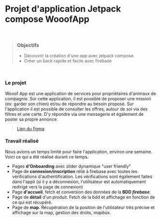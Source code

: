 # Projet d'application Jetpack compose WooofApp

<br/>

> ### Objectifs
>- Découvrir la création d'une app avec jetpack compose
>- Créer un back rapide et facile avec firebase
<br/>

### Le projet

Wooof App est une application de services pour propriétaires d'animaux de compagnie. Sur cette application, il est possible de proposer une mission (ex: garder son chien) et/ou de répondre au besoin proposé.
Sur l'application il est possible de consulter les offres, autour de soi via des filtres et une carte. D'y répondre via une messagerie et également de poster sa propre annonce.

> [Lien du figma](https://www.figma.com/file/GH35XpB6erIgTm6jfpweFz/Wooof?type=design&node-id=0%3A1&mode=design&t=d3Vcfn4ZfYBn460Q-1)

### Travail réalisé

Nous avions un temps limité pour faire l'application, environ une semaine. Voici ce qui a été réalisé durant ce temps.

- Pages **d'Onboarding** avec slider dynamique "user friendly"
- Page de **connexion/inscription** rélié à firebase avec toutes les vérifications d'authentification. Les vérifications sont également faites dans l'appli (si il y a déconnexion, l'utilisateur est automatiquement redirigé vers la page de connexion)
- Page **d'accueil**, fetch et conversion des données de la **BDD *firebase***.
- Page de **détail** d'un produit. Fetch de la bdd et affichage en fonction de ce qui est récupéré.
- Page de **map**. Récupération de la position de l'utilisateur très précise et affichage sur la map, gestion des droits, *mapbox*.

